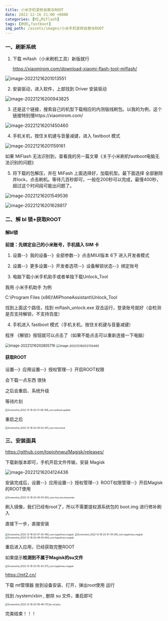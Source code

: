 ```yaml
---
title: 小米手机变砖自救与ROOT
date: 2022-12-16 21:00 +0800
categories: [MI,MiFlash]
tags: [刷机,fastboot]
img_path: /assets/images/小米手机变砖自救与ROOT
---
```


### 一、刷新系统

1. 下载 mifash（小米刷机工具）新版就行

   https://xiaomirom.com/download-xiaomi-flash-tool-miflash/

![image-20221216201013551](image-20221216201013551.png)

2. 安装驱动，进入软件，上部找到 Driver 安装驱动

![image-20221216200943825](image-20221216200943825.png)

3. 还是这个链接，搜索自己的机型下载相应的内测版线刷包。以我的为例，这个链接特别慢https://xiaomirom.com/

![image-20221216201450460](image-20221216201450460.png)

4. 手机关机，按住关机键与音量减键，进入 fastboot 模式

![image-20221216201159161](image-20221216201159161.png)

如果 MiFlash 无法识别到，查看我的另一篇文章《关于小米刷机fastboot电脑无法识别的问题》

5. 将下载的包解压，并在 MiFash 上面选择好，加载机型。最下面选择 全部删除并lock，点击刷机。等待几百秒即可，一般在200秒可以完成，最慢400秒，超过这个时间段可能出问题了。

![image-20221216201549536](image-20221216201549536.png)

![image-20221216201628817](image-20221216201628817.png)





### 二、解 bl 锁+获取ROOT

#### 解bl锁

**前提：先绑定自己的小米账号，手机插入 SIM 卡**

1. 设置--》我的设备--》全部参数--》点击MIUI版本 6下 进入开发者模式

2. 设置--》更多设置--》开发者选项--》设备解锁状态--》绑定账号

3. 电脑下载小米手机助手或者单独下载Unlock_Tool

我用 小米手机助手 为例

C:\Program Files (x86)\MiPhoneAssistant\Unlock_Tool

找到上面这个路径，找到 miflash_unlock.exe 双击运行，登录账号就好（会检测是否支持解锁，不支持百度）

4. 手机进入 fastboot 模式（手机关机，按住关机键与音量减键）

程序 《解锁》按钮就可以点击了（如果不能点击可以重新连接一下电脑）

<img src="image-20221216202805716.png" alt="image-20221216202805716" style="zoom:80%;" />

<img src="image-20221216202730465.png" alt="image-20221216202730465" style="zoom:67%;" />





#### 获取ROOT

设置--》应用设置--》授权管理--》开启ROOT权限

会下载一点东西 很快

之后会重启、系统升级

等待片刻

<img src="Screenshot_2022-12-16-20-31-49-359_com.android.updater.jpg" alt="Screenshot_2022-12-16-20-31-49-359_com.android.updater" style="zoom:50%;" />

重启之后

<img src="Screenshot_2022-12-16-20-36-02-441_com.miui.home.jpg" alt="Screenshot_2022-12-16-20-36-02-441_com.miui.home" style="zoom:50%;" />







### 三、安装面具

https://github.com/topjohnwu/Magisk/releases/

下载新版本即可，手机开启文件传输，安装 Magisk

![image-20221216204124436](image-20221216204124436.png)

安装完成后，设置--》应用设置--》授权管理--》ROOT权限管理--》开启Magisk的ROOT使用

<img src="Screenshot_2022-12-16-20-45-54-920_com.miui.securitycenter.jpg" alt="Screenshot_2022-12-16-20-45-54-920_com.miui.securitycenter" style="zoom:50%;" />

刷入镜像，我们已经有root了，所以不需要提权源系统包的 boot.img 进行修补刷入

直接下一步，直接安装

<img src="Screenshot_2022-12-16-20-47-30-458_com.topjohnwu.magisk.jpg" alt="Screenshot_2022-12-16-20-47-30-458_com.topjohnwu.magisk" style="zoom:50%;" />

<img src="Screenshot_2022-12-16-20-47-35-081_com.topjohnwu.magisk.jpg" alt="Screenshot_2022-12-16-20-47-35-081_com.topjohnwu.magisk" style="zoom:50%;" />

<img src="Screenshot_2022-12-16-20-49-00-804_com.topjohnwu.magisk.jpg" alt="Screenshot_2022-12-16-20-49-00-804_com.topjohnwu.magisk" style="zoom:50%;" />

重启进入应用，已经获取完整ROOT

如果提示**检测到不属于Magisk的su文件**

<img src="Screenshot_2022-12-16-20-55-43-373_com.topjohnwu.magisk.jpg" alt="Screenshot_2022-12-16-20-55-43-373_com.topjohnwu.magisk" style="zoom:50%;" />

https://mt2.cn/

下载 mt管理器 放到设备安装、打开，弹出root使用 运行

找到 /system/xbin , 删除 su 文件，重启即可

<img src="Screenshot_2022-12-16-20-59-46-737_bin.mt.plus.jpg" alt="Screenshot_2022-12-16-20-59-46-737_bin.mt.plus" style="zoom:50%;" />

完美结束！！！